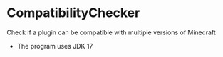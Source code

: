 # CompatibilityChecker
Check if a plugin can be compatible with multiple versions of Minecraft

- The program uses JDK 17

